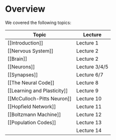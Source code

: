 # Overview
We covered the following topics:

| Topic                       | Lecture       |
| --------------------------- | ------------- |
| [[Introduction]]                | Lecture 1     |
| [[Nervous System]]              | Lecture 2     |
| [[Brain]]                       | Lecture 2     |
| [[Neurons]]                     | Lecture 3/4/5 |
| [[Synapses]]                    | Lecture 6/7   |
| [[The Neural Code]]             | Lecture 8     |
| [[Learning and Plasticity]]     | Lecture 9     |
| [[McCulloch-Pitts Neuron]]      | Lecture 10    |
| [[Hopfield Network]]            | Lecture 11    |
| [[Boltzmann Machine]]           | Lecture 12    |
| [[Population Codes]]            | Lecture 13    |
|                             | Lecture 14    |






 
 
 
 